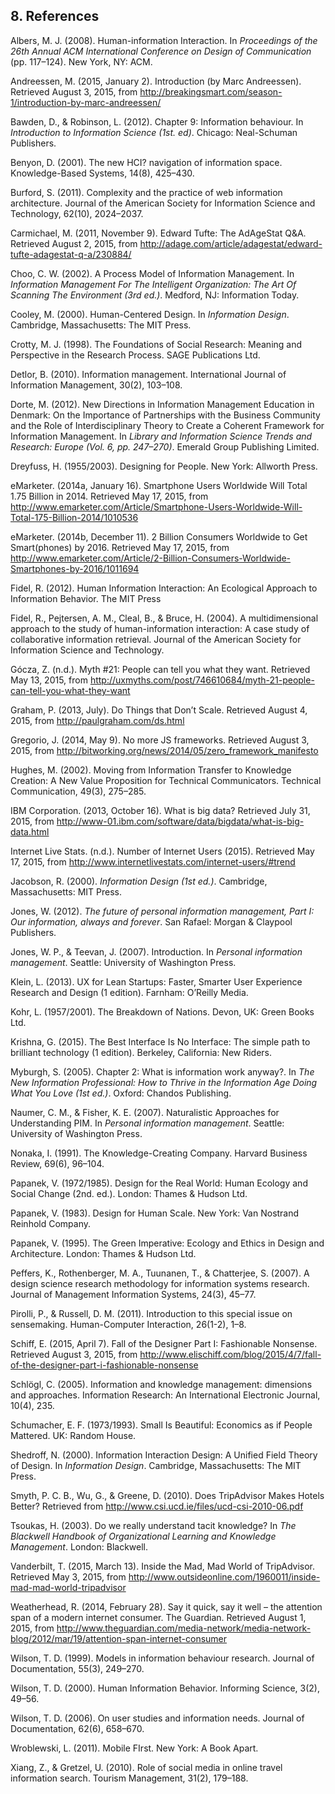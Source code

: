 ## 8. References

Albers, M. J. (2008). Human-information Interaction. In *Proceedings of the 26th Annual ACM International Conference on Design of Communication* (pp. 117–124). New York, NY: ACM.

Andreessen, M. (2015, January 2). Introduction (by Marc Andreessen). Retrieved August 3, 2015, from http://breakingsmart.com/season-1/introduction-by-marc-andreessen/

Bawden, D., & Robinson, L. (2012). Chapter 9: Information behaviour. In *Introduction to Information Science (1st. ed)*. Chicago: Neal-Schuman Publishers.

Benyon, D. (2001). The new HCI? navigation of information space. Knowledge-Based Systems, 14(8), 425–430.

Burford, S. (2011). Complexity and the practice of web information architecture. Journal of the American Society for Information Science and Technology, 62(10), 2024–2037.

Carmichael, M. (2011, November 9). Edward Tufte: The AdAgeStat Q&A. Retrieved August 2, 2015, from http://adage.com/article/adagestat/edward-tufte-adagestat-q-a/230884/

Choo, C. W. (2002). A Process Model of Information Management. In *Information Management For The Intelligent Organization: The Art Of Scanning The Environment (3rd ed.)*. Medford, NJ: Information Today.

Cooley, M. (2000). Human-Centered Design. In *Information Design*. Cambridge, Massachusetts: The MIT Press.

Crotty, M. J. (1998). The Foundations of Social Research: Meaning and Perspective in the Research Process. SAGE Publications Ltd.

Detlor, B. (2010). Information management. International Journal of Information Management, 30(2), 103–108.

Dorte, M. (2012). New Directions in Information Management Education in Denmark: On the Importance of Partnerships with the Business Community and the Role of Interdisciplinary Theory to Create a Coherent Framework for Information Management. In *Library and Information Science Trends and Research: Europe (Vol. 6, pp. 247–270)*. Emerald Group Publishing Limited.

Dreyfuss, H. (1955/2003). Designing for People. New York: Allworth Press.

eMarketer. (2014a, January 16). Smartphone Users Worldwide Will Total 1.75 Billion in 2014. Retrieved May 17, 2015, from http://www.emarketer.com/Article/Smartphone-Users-Worldwide-Will-Total-175-Billion-2014/1010536

eMarketer. (2014b, December 11). 2 Billion Consumers Worldwide to Get Smart(phones) by 2016. Retrieved May 17, 2015, from http://www.emarketer.com/Article/2-Billion-Consumers-Worldwide-Smartphones-by-2016/1011694

Fidel, R. (2012). Human Information Interaction: An Ecological Approach to Information Behavior. The MIT Press

Fidel, R., Pejtersen, A. M., Cleal, B., & Bruce, H. (2004). A multidimensional approach to the study of human-information interaction: A case study of collaborative information retrieval. Journal of the American Society for Information Science and Technology.

Gócza, Z. (n.d.). Myth #21: People can tell you what they want. Retrieved May 13, 2015, from http://uxmyths.com/post/746610684/myth-21-people-can-tell-you-what-they-want

Graham, P. (2013, July). Do Things that Don’t Scale. Retrieved August 4, 2015, from http://paulgraham.com/ds.html

Gregorio, J. (2014, May 9). No more JS frameworks. Retrieved August 3, 2015, from http://bitworking.org/news/2014/05/zero_framework_manifesto

Hughes, M. (2002). Moving from Information Transfer to Knowledge Creation: A New Value Proposition for Technical Communicators. Technical Communication, 49(3), 275–285.

IBM Corporation. (2013, October 16). What is big data? Retrieved July 31, 2015, from http://www-01.ibm.com/software/data/bigdata/what-is-big-data.html

Internet Live Stats. (n.d.). Number of Internet Users (2015). Retrieved May 17, 2015, from http://www.internetlivestats.com/internet-users/#trend

Jacobson, R. (2000). *Information Design (1st ed.)*. Cambridge, Massachusetts: MIT Press.

Jones, W. (2012). *The future of personal information management, Part I: Our information, always and forever*. San Rafael: Morgan & Claypool Publishers.

Jones, W. P., & Teevan, J. (2007). Introduction. In *Personal information management*. Seattle: University of Washington Press.

Klein, L. (2013). UX for Lean Startups: Faster, Smarter User Experience Research and Design (1 edition). Farnham: O’Reilly Media.

Kohr, L. (1957/2001). The Breakdown of Nations. Devon, UK: Green Books Ltd.

Krishna, G. (2015). The Best Interface Is No Interface: The simple path to brilliant technology (1 edition). Berkeley, California: New Riders.

Myburgh, S. (2005). Chapter 2: What is information work anyway?. In *The New Information Professional: How to Thrive in the Information Age Doing What You Love (1st ed.)*. Oxford: Chandos Publishing.

Naumer, C. M., & Fisher, K. E. (2007). Naturalistic Approaches for Understanding PIM. In *Personal information management*. Seattle: University of Washington Press.

Nonaka, I. (1991). The Knowledge-Creating Company. Harvard Business Review, 69(6), 96–104.

Papanek, V. (1972/1985). Design for the Real World: Human Ecology and Social Change (2nd. ed.). London: Thames & Hudson Ltd.

Papanek, V. (1983). Design for Human Scale. New York: Van Nostrand Reinhold Company.

Papanek, V. (1995). The Green Imperative: Ecology and Ethics in Design and Architecture. London: Thames & Hudson Ltd.

Peffers, K., Rothenberger, M. A., Tuunanen, T., & Chatterjee, S. (2007). A design science research methodology for information systems research. Journal of Management Information Systems, 24(3), 45–77.

Pirolli, P., & Russell, D. M. (2011). Introduction to this special issue on sensemaking. Human-Computer Interaction, 26(1-2), 1–8. 

Schiff, E. (2015, April 7). Fall of the Designer Part I: Fashionable Nonsense. Retrieved August 3, 2015, from http://www.elischiff.com/blog/2015/4/7/fall-of-the-designer-part-i-fashionable-nonsense

Schlögl, C. (2005). Information and knowledge management: dimensions and approaches. Information Research: An International Electronic Journal, 10(4), 235.

Schumacher, E. F. (1973/1993). Small Is Beautiful: Economics as if People Mattered. UK: Random House.

Shedroff, N. (2000). Information Interaction Design: A Unified Field Theory of Design. In *Information Design*. Cambridge, Massachusetts: The MIT Press.

Smyth, P. C. B., Wu, G., & Greene, D. (2010). Does TripAdvisor Makes Hotels Better? Retrieved from http://www.csi.ucd.ie/files/ucd-csi-2010-06.pdf

Tsoukas, H. (2003). Do we really understand tacit knowledge? In *The Blackwell Handbook of Organizational Learning and Knowledge Management*. London: Blackwell.

Vanderbilt, T. (2015, March 13). Inside the Mad, Mad World of TripAdvisor. Retrieved May 3, 2015, from http://www.outsideonline.com/1960011/inside-mad-mad-world-tripadvisor

Weatherhead, R. (2014, February 28). Say it quick, say it well – the attention span of a modern internet consumer. The Guardian. Retrieved August 1, 2015, from http://www.theguardian.com/media-network/media-network-blog/2012/mar/19/attention-span-internet-consumer

Wilson, T. D. (1999). Models in information behaviour research. Journal of Documentation, 55(3), 249–270.

Wilson, T. D. (2000). Human Information Behavior. Informing Science, 3(2), 49–56.

Wilson, T. D. (2006). On user studies and information needs. Journal of Documentation, 62(6), 658–670.

Wroblewski, L. (2011). Mobile FIrst. New York: A Book Apart.

Xiang, Z., & Gretzel, U. (2010). Role of social media in online travel information search. Tourism Management, 31(2), 179–188.
